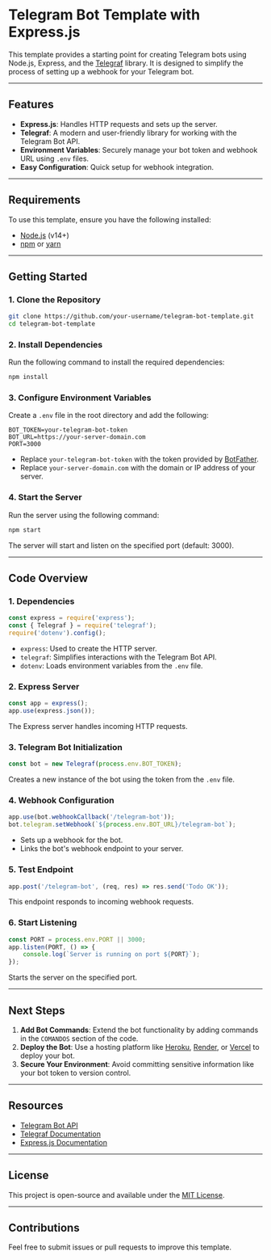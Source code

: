 # Telegram Bot Template with Express.js

This template provides a starting point for creating Telegram bots using Node.js, Express, and the [Telegraf](https://telegraf.js.org/) library. It is designed to simplify the process of setting up a webhook for your Telegram bot.

---

## Features
- **Express.js**: Handles HTTP requests and sets up the server.
- **Telegraf**: A modern and user-friendly library for working with the Telegram Bot API.
- **Environment Variables**: Securely manage your bot token and webhook URL using `.env` files.
- **Easy Configuration**: Quick setup for webhook integration.

---

## Requirements
To use this template, ensure you have the following installed:
- [Node.js](https://nodejs.org/) (v14+)
- [npm](https://www.npmjs.com/) or [yarn](https://yarnpkg.com/)

---

## Getting Started

### 1. Clone the Repository
```bash
git clone https://github.com/your-username/telegram-bot-template.git
cd telegram-bot-template
```

### 2. Install Dependencies
Run the following command to install the required dependencies:
```bash
npm install
```

### 3. Configure Environment Variables
Create a `.env` file in the root directory and add the following:
```env
BOT_TOKEN=your-telegram-bot-token
BOT_URL=https://your-server-domain.com
PORT=3000
```
- Replace `your-telegram-bot-token` with the token provided by [BotFather](https://core.telegram.org/bots#botfather).
- Replace `your-server-domain.com` with the domain or IP address of your server.

### 4. Start the Server
Run the server using the following command:
```bash
npm start
```
The server will start and listen on the specified port (default: 3000).

---

## Code Overview

### 1. Dependencies
```javascript
const express = require('express');
const { Telegraf } = require('telegraf');
require('dotenv').config();
```
- `express`: Used to create the HTTP server.
- `telegraf`: Simplifies interactions with the Telegram Bot API.
- `dotenv`: Loads environment variables from the `.env` file.

### 2. Express Server
```javascript
const app = express();
app.use(express.json());
```
The Express server handles incoming HTTP requests.

### 3. Telegram Bot Initialization
```javascript
const bot = new Telegraf(process.env.BOT_TOKEN);
```
Creates a new instance of the bot using the token from the `.env` file.

### 4. Webhook Configuration
```javascript
app.use(bot.webhookCallback('/telegram-bot'));
bot.telegram.setWebhook(`${process.env.BOT_URL}/telegram-bot`);
```
- Sets up a webhook for the bot.
- Links the bot's webhook endpoint to your server.

### 5. Test Endpoint
```javascript
app.post('/telegram-bot', (req, res) => res.send('Todo OK'));
```
This endpoint responds to incoming webhook requests.

### 6. Start Listening
```javascript
const PORT = process.env.PORT || 3000;
app.listen(PORT, () => {
    console.log(`Server is running on port ${PORT}`);
});
```
Starts the server on the specified port.

---

## Next Steps
1. **Add Bot Commands**: Extend the bot functionality by adding commands in the `COMANDOS` section of the code.
2. **Deploy the Bot**: Use a hosting platform like [Heroku](https://www.heroku.com/), [Render](https://render.com/), or [Vercel](https://vercel.com/) to deploy your bot.
3. **Secure Your Environment**: Avoid committing sensitive information like your bot token to version control.

---

## Resources
- [Telegram Bot API](https://core.telegram.org/bots/api)
- [Telegraf Documentation](https://telegraf.js.org/)
- [Express.js Documentation](https://expressjs.com/)

---

## License
This project is open-source and available under the [MIT License](LICENSE).

---

## Contributions
Feel free to submit issues or pull requests to improve this template.
